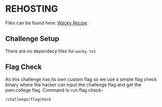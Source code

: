 # REHOSTING

Files can be found here: [Wacky Recipe](https://github.com/DownUnderCTF/Challenges_2024_Public/blob/main/misc/wackyrecipe/README.md)

## Challenge Setup
There are no dependecy files for `wacky.txt`

## Flag Check

As this challenge has its own custom flag so we use a simple flag check binary where the hacker can input the challenge flag and get the pwn.college flag. Command to run flag check-
```
/challenge/flagcheck
```
